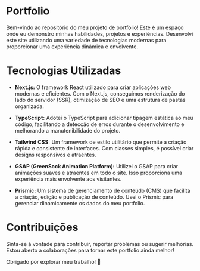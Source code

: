 # Portfolio
Bem-vindo ao repositório do meu projeto de portfolio! Este é um espaço onde eu demonstro minhas habilidades, projetos e experiências. Desenvolvi este site utilizando uma variedade de tecnologias modernas para proporcionar uma experiência dinâmica e envolvente.

# Tecnologias Utilizadas
- **Next.js:** O framework React utilizado para criar aplicações web modernas e eficientes. Com o Next.js, conseguimos renderização do lado do servidor (SSR), otimização de SEO e uma estrutura de pastas organizada.

- **TypeScript:** Adotei o TypeScript para adicionar tipagem estática ao meu código, facilitando a detecção de erros durante o desenvolvimento e melhorando a manutenibilidade do projeto.

- **Tailwind CSS:** Um framework de estilo utilitário que permite a criação rápida e consistente de interfaces. Com classes simples, é possível criar designs responsivos e atraentes.

- **GSAP (GreenSock Animation Platform):** Utilizei o GSAP para criar animações suaves e atraentes em todo o site. Isso proporciona uma experiência mais envolvente aos visitantes.

- **Prismic:** Um sistema de gerenciamento de conteúdo (CMS) que facilita a criação, edição e publicação de conteúdo. Usei o Prismic para gerenciar dinamicamente os dados do meu portfolio.

# Contribuições
Sinta-se à vontade para contribuir, reportar problemas ou sugerir melhorias. Estou aberto a colaborações para tornar este portfolio ainda melhor!

Obrigado por explorar meu trabalho! 🚀